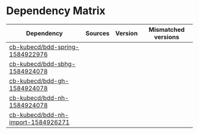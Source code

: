 # Dependency Matrix

Dependency | Sources | Version | Mismatched versions
---------- | ------- | ------- | -------------------
[cb-kubecd/bdd-spring-1584922976](https://github.com/cb-kubecd/bdd-spring-1584922976.git) |  | []() | 
[cb-kubecd/bdd-sbhg-1584924078](https://github.com/cb-kubecd/bdd-sbhg-1584924078.git) |  | []() | 
[cb-kubecd/bdd-gh-1584924078](https://github.com/cb-kubecd/bdd-gh-1584924078.git) |  | []() | 
[cb-kubecd/bdd-nh-1584924078](https://github.com/cb-kubecd/bdd-nh-1584924078.git) |  | []() | 
[cb-kubecd/bdd-nh-import-1584926271](https://github.com/cb-kubecd/bdd-nh-import-1584926271.git) |  | []() | 
